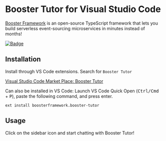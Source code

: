 # Booster Tutor for Visual Studio Code

[Booster Framework](https://www.boosterframework.com/) is an open-source TypeScript framework that lets you build serverless event-sourcing microservices in minutes instead of months!

[![Badge](https://github.com/boostercloud/booster-tutor/actions/workflows/ci.yml/badge.svg)](https://github.com/boostercloud/booster-tutor/actions)

## Installation

Install through VS Code extensions. Search for `Booster Tutor`

[Visual Studio Code Market Place: Booster Tutor](https://marketplace.visualstudio.com/items?itemName=boosterframework.booster-tutor)

Can also be installed in VS Code: Launch VS Code Quick Open (<kbd>Ctrl/Cmd</kbd> + <kbd>P</kbd>), paste the following command, and press enter.

```text
ext install boosterframework.booster-tutor
```

## Usage

Click on the sidebar icon and start chatting with Booster Tutor!